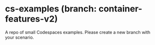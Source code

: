 # cs-examples (branch: container-features-v2)

A repo of small Codespaces examples.  Please create a new branch with your scenario.
